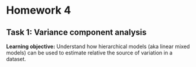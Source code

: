 # Homework 4

## Task 1: Variance component analysis
**Learning objective:** Understand how hierarchical models (aka linear mixed models) can be used to estimate relative  the source of variation in a dataset. 


<!--stackedit_data:
eyJoaXN0b3J5IjpbNjY2MzYwNDMyXX0=
-->